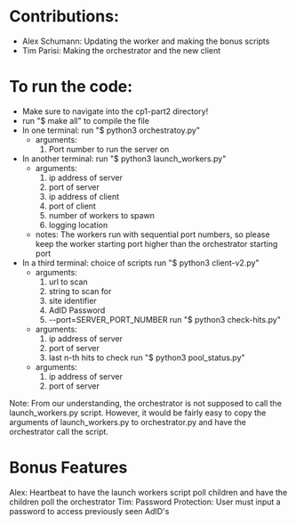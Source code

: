 # Contributions:
- Alex Schumann: Updating the worker and making the bonus scripts
- Tim Parisi: Making the orchestrator and the new client

# To run the code:
- Make sure to navigate into the cp1-part2 directory!
- run "$ make all" to compile the file
- In one terminal: run "$ python3 orchestratoy.py"
    - arguments:
        1) Port number to run the server on
- In another terminal: run "$ python3 launch_workers.py"
    - arguments:
        1) ip address of server
        2) port of server
        3) ip address of client
        4) port of client
        5) number of workers to spawn
        6) logging location
    - notes:
        The workers run with sequential port numbers, so please keep the worker starting port higher than the orchestrator starting port
- In a third terminal: choice of scripts
    run "$ python3 client-v2.py"
    - arguments:
        1) url to scan
        2) string to scan for
        3) site identifier
        4) AdID Password
        5) --port=SERVER_PORT_NUMBER
    run "$ python3 check-hits.py"
    - arguments:
        1) ip address of server
        2) port of server
        3) last n-th hits to check
    run "$ python3 pool_status.py"
    - arguments:
        1) ip address of server
        2) port of server

Note:
  From our understanding, the orchestrator is not supposed to call the launch_workers.py script. However, it would be fairly easy to copy the arguments of launch_workers.py to orchestrator.py and have the orchestrator call the script.

# Bonus Features

Alex:
  Heartbeat to have the launch workers script poll children and have the children poll the orchestrator
Tim:
  Password Protection: User must input a password to access previously seen AdID's